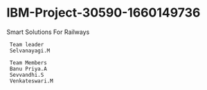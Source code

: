 # IBM-Project-30590-1660149736
Smart Solutions For Railways

  
     Team leader
     Selvanayagi.M

     Team Members
     Banu Priya.A
     Sevvandhi.S
     Venkateswari.M
